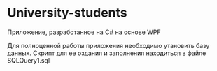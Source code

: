 # University-students
Приложение, разработанное на С# на основе WPF

Для полноценной работы приложения необходимо утановить базу данных.
Скрипт для ее оздания и заполнения находиться в файле SQLQuery1.sql
